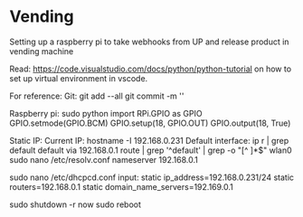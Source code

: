 # Vending
Setting up a raspberry pi to take webhooks from UP and release product in vending machine


Read: https://code.visualstudio.com/docs/python/python-tutorial on how to set up virtual environment in vscode.

For reference:
Git:
git add --all
git commit -m ''

Raspberry pi:
sudo python
import RPi.GPIO as GPIO
GPIO.setmode(GPIO.BCM)
GPIO.setup(18, GPIO.OUT)
GPIO.output(18, True)

Static IP:
Current IP:                 hostname -I                                     192.168.0.231
Default interface:          ip r | grep default                             default via 192.168.0.1
                            route | grep '^default' | grep -o "[^ ]*$"      wlan0
                            sudo nano /etc/resolv.conf                      nameserver 192.168.0.1

sudo nano /etc/dhcpcd.conf
input:
static ip_address=192.168.0.231/24
static routers=192.168.0.1
static domain_name_servers=192.169.0.1

sudo shutdown -r now
sudo reboot


